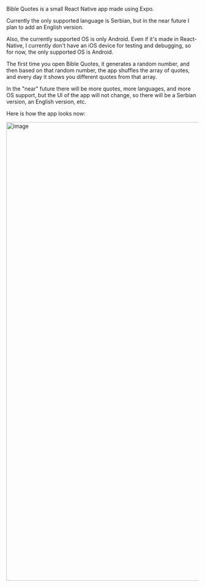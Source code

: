 Bible Quotes is a small React Native app made using Expo.

Currently the only supported language is Serbian, but in the near future I plan to add an English version.

Also, the currently supported OS is only Android. Even if it's made in React-Native, I currently don't have an iOS device for testing and debugging, so for now, the only supported OS is Android.

The first time you open Bible Quotes, it generates a random number, and then based on that random number, the app shuffles the array of quotes, and every day it shows you different quotes from that array.

In the "near" future there will be more quotes, more languages, and more OS support, but the UI of the app will not change, so there will be a Serbian version, an English version, etc.

Here is how the app looks now:

<img width="540" height="1200" alt="image" src="https://github.com/user-attachments/assets/d84c7679-fcc2-47eb-b82c-4fda4c334e89" />
